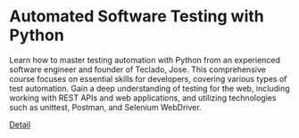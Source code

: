 # Automated Software Testing with Python

Learn how to master testing automation with Python from an experienced software engineer and founder of Teclado, Jose. This comprehensive course focuses on essential skills for developers, covering various types of test automation. Gain a deep understanding of testing for the web, including working with REST APIs and web applications, and utilizing technologies such as unittest, Postman, and Selenium WebDriver. 

[Detail](https://eduitfree.com/VYpW)